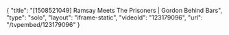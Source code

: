 {
    "title": "[1508521049] Ramsay Meets The Prisoners | Gordon Behind Bars",
    "type": "solo",
    "layout": "iframe-static",
    "videoId": "123179096",
    "url": "\/tvpembed\/123179096"
}